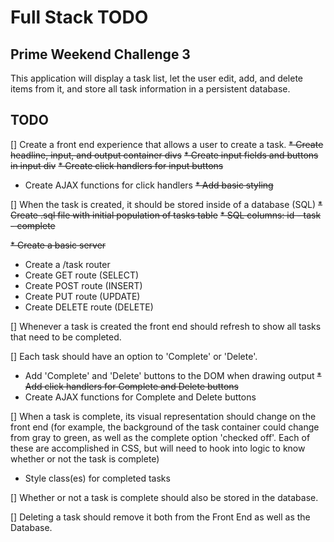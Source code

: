 # Full Stack TODO

## Prime Weekend Challenge 3

This application will display a task list, let the user edit, add, and delete items from it, and store all task information in a persistent database.

## TODO
[] Create a front end experience that allows a user to create a task.
~~* Create headline, input, and output container divs~~
~~* Create input fields and buttons in input div~~
~~* Create click handlers for input buttons~~
* Create AJAX functions for click handlers
~~* Add basic styling~~

[] When the task is created, it should be stored inside of a database (SQL)
~~* Create .sql file with initial population of tasks table~~
~~* SQL columns: id - task - complete~~

~~* Create a basic server~~
* Create a /task router
* Create GET route (SELECT)
* Create POST route (INSERT)
* Create PUT route (UPDATE)
* Create DELETE route (DELETE)

[] Whenever a task is created the front end should refresh to show all tasks that need to be completed.

[] Each task should have an option to 'Complete' or 'Delete'.
* Add 'Complete' and 'Delete' buttons to the DOM when drawing output
~~* Add click handlers for Complete and Delete buttons~~
* Create AJAX functions for Complete and Delete buttons

[] When a task is complete, its visual representation should change on the front end (for example, the background of the task container could change from gray to green, as well as the complete option 'checked off'. Each of these are accomplished in CSS, but will need to hook into logic to know whether or not the task is complete)
* Style class(es) for completed tasks

[] Whether or not a task is complete should also be stored in the database.

[] Deleting a task should remove it both from the Front End as well as the Database.